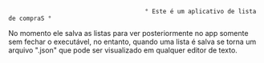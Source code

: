                                           ° Este é um aplicativo de lista de compraS °

 No momento ele salva as listas para ver posteriormente no app somente sem fechar o executável, no entanto, quando uma lista é salva se torna um arquivo ".json" que pode ser visualizado em qualquer editor de texto.
